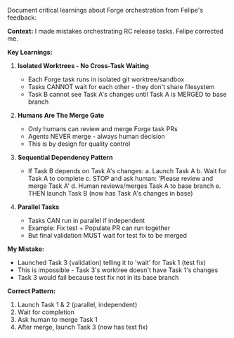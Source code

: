 Document critical learnings about Forge orchestration from Felipe's feedback:

**Context:** I made mistakes orchestrating RC release tasks. Felipe corrected me.

**Key Learnings:**

1. **Isolated Worktrees - No Cross-Task Waiting**
   - Each Forge task runs in isolated git worktree/sandbox
   - Tasks CANNOT wait for each other - they don't share filesystem
   - Task B cannot see Task A's changes until Task A is MERGED to base branch

2. **Humans Are The Merge Gate**
   - Only humans can review and merge Forge task PRs
   - Agents NEVER merge - always human decision
   - This is by design for quality control

3. **Sequential Dependency Pattern**
   - If Task B depends on Task A's changes:
     a. Launch Task A
     b. Wait for Task A to complete
     c. STOP and ask human: 'Please review and merge Task A'
     d. Human reviews/merges Task A to base branch
     e. THEN launch Task B (now has Task A's changes in base)

4. **Parallel Tasks**
   - Tasks CAN run in parallel if independent
   - Example: Fix test + Populate PR can run together
   - But final validation MUST wait for test fix to be merged

**My Mistake:**
- Launched Task 3 (validation) telling it to 'wait' for Task 1 (test fix)
- This is impossible - Task 3's worktree doesn't have Task 1's changes
- Task 3 would fail because test fix not in its base branch

**Correct Pattern:**
1. Launch Task 1 & 2 (parallel, independent)
2. Wait for completion
3. Ask human to merge Task 1
4. After merge, launch Task 3 (now has test fix)